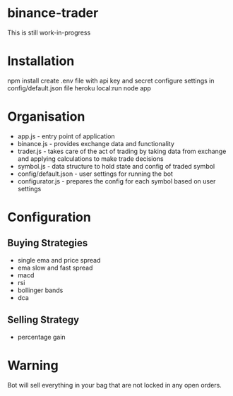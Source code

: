 # binance-trader
This is still work-in-progress

# Installation
npm install
create .env file with api key and secret
configure settings in config/default.json file
heroku local:run node app

# Organisation
* app.js - entry point of application
* binance.js - provides exchange data and functionality
* trader.js - takes care of the act of trading by taking data from exchange and applying calculations to make trade decisions
* symbol.js - data structure to hold state and config of traded symbol
* config/default.json - user settings for running the bot
* configurator.js - prepares the config for each symbol based on user settings

# Configuration
## Buying Strategies
* single ema and price spread
* ema slow and fast spread
* macd
* rsi
* bollinger bands
* dca

## Selling Strategy
* percentage gain

# Warning
Bot will sell everything in your bag that are not locked in any open orders.
